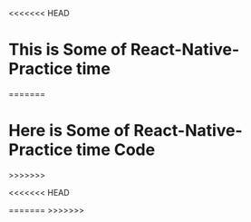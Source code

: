 <<<<<<< HEAD
<h1> This is Some of React-Native-Practice time </h1>
=======
<h1> Here is Some of React-Native-Practice time Code </h1>
<p> </p>
>>>>>>> 
<p> </p>
<p> </p>
<p> </p>
<p> </p>
<p> </p>
<p> </p>
<p> </p>
<p> </p>
<p> </p>
<p> </p>
<p> </p>
<<<<<<< HEAD
<p> </p>
=======
>>>>>>> 
